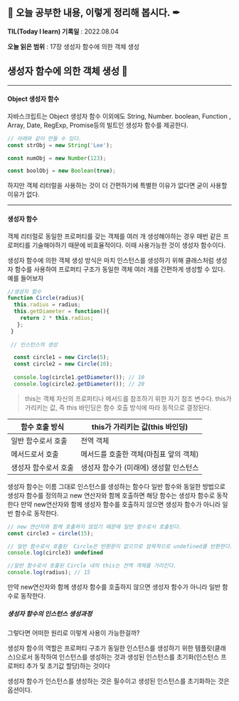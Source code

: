 ## 📕 오늘 공부한 내용, 이렇게 정리해 봅시다. ✒

**TIL(Today I learn) 기록일** : 2022.08.04

**오늘 읽은 범위** : 17장 생성자 함수에 의한 객체 생성

## 생성자 함수에 의한 객체 생성 📑
---
#### Object 생성자 함수 

자바스크립트는 Object 생성자 함수 이외에도 String, Number. boolean, Function , Array, Date, RegExp, Promise등의 빌트인 생성자 함수를 제공한다.

```js
// 아래와 같이 만들 수 있다. 
const strObj = new String('Lee');

const numObj = new Number(123);

const boolObj = new Boolean(true);
```

하지만 객체 리터럴을 사용하는 것이 더 간편하기에  특별한 이유가 없다면 굳이 사용할 이유가 없다. 

---

#### 생성자 함수

객체 리터럴로 동일한 프로퍼티를 갖는 객체를 여러 개 생성해야하는 경우 매번 같은 프로퍼티를 기술해야하기 때문에 비효율적이다. 
이때 사용가능한 것이 생성자 함수이다. 



생성자 함수에 의한 객체 생성 방식은 마치 인스턴스를 생성하기 위해 클래스처럼 생성자 함수를 사용하여 프로퍼티 구조가 동일한 객체 여러 개를 간편하게 생성할 수 있다. 
예를 들어보자
```js
//생성자 함수
function Circle(radius){
  this.radius = radius;
  this.getDiameter = function(){
    return 2 * this.radius;
   };
 }
 
 // 인스턴스의 생성

  const circle1 = new Circle(5); 
  const circle2 = new Circle(10);
  
  console.log(circle1.getDiameter()); // 10
  console.log(circle2.getDiameter()); // 20
```

> this는 객체 자신의 프로퍼티나 메서드를 참조하기 위한 자기 참조 변수다. 
> this가 가리키는 값, 즉 this 바인딩은 함수 호출 방식에 따라 동적으로 결정된다.

| 함수 호출 방식  | this가 가리키는 값(this 바인딩) | 
|----|-------------|
| 일반 함수로서 호출 | 전역 객체 | 
| 메서드로서 호출 | 메서드를 호출한 객체(마침표 앞의 객체) | 
| 생성자 함수로서 호출 | 생성자 함수가 (미래에) 생성할 인스턴스 | 


생성자 함수는 이름 그대로 인스턴스를 생성하는 함수다 
일반 함수와 동일한 방법으로 생성자 함수를 정의하고 new 연산자와 함께 호출하면 해당 함수는 생성자 함수로 동작한다 
만약 new연산자와 함께 생성자 함수를 호출하지 않으면 생성자 함수가 아니라 일반 함수로 동작한다. 

```js
// new 연산자와 함께 호출하지 않았기 때문에 일반 함수로서 호출된다.
const circle3 = circle(15);

// 일반 함수로서 호출된  Circle은 반환문이 없으므로 암묵적으로 undefined를 반환한다. 
console.log(circle3) undefined

//일반 함수로서 호출된 Circle 내의 this는 전역 객체를 가리킨다.
console.log(radius); // 15
```
만약 new연산자와 함께 생성자 함수를 호출하지 않으면 생성자 함수가 아니라 일반 함수로 동작한다.

##### 생성자 함수의 인스턴스 생성과정

그렇다면 어떠한 원리로 이렇게 사용이 가능한걸까?


생성자 함수의 역할은 프로퍼티 구조가 동일한 인스턴스를 생성하기 위한 템플릿(클래스)으로서 동작하여 인스턴스를 생성하는 것과 
생성된 인스턴스를 초기화(인스턴스 프로퍼티 추가 및 초기값 할당)하는 것이다

생성자 함수가 인스턴스를 생성하는 것은 필수이고
생성된 인스턴스를 초기화하는 것은 옵션이다. 


